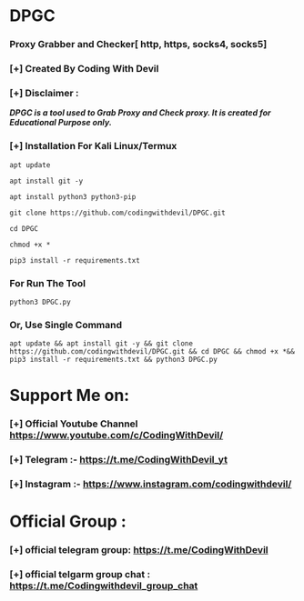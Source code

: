 # DPGC
### Proxy Grabber and Checker[ http, https, socks4, socks5]
### [+] Created By Coding With Devil
### [+] Disclaimer :
***DPGC is a tool used to Grab Proxy and Check proxy. It is created for Educational Purpose only.***


### [+] Installation For Kali Linux/Termux
```apt update```

```apt install git -y```

```apt install python3 python3-pip```

```git clone https://github.com/codingwithdevil/DPGC.git```

```cd DPGC```

```chmod +x *```

```pip3 install -r requirements.txt```

### For Run The Tool

```python3 DPGC.py```


### Or, Use Single Command
```
apt update && apt install git -y && git clone https://github.com/codingwithdevil/DPGC.git && cd DPGC && chmod +x *&& pip3 install -r requirements.txt && python3 DPGC.py
```

# Support Me on:

### [+] Official Youtube Channel https://www.youtube.com/c/CodingWithDevil/
### [+] Telegram  :- https://t.me/CodingWithDevil_yt
### [+] Instagram :- https://www.instagram.com/codingwithdevil/

# Official Group :

### [+] official telegram group:  https://t.me/CodingWithDevil
### [+] official telgarm group chat : https://t.me/Codingwithdevil_group_chat
